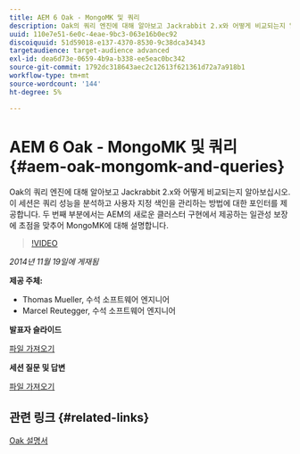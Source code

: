 ```yaml
---
title: AEM 6 Oak - MongoMK 및 쿼리
description: Oak의 쿼리 엔진에 대해 알아보고 Jackrabbit 2.x와 어떻게 비교되는지 알아보십시오. 이 세션은 쿼리 성능을 분석하고 사용자 지정 색인을 관리하는 방법에 대한 포인터를 제공합니다. 두 번째 부분에서는 AEM의 새로운 클러스터 구현에서 제공하는 일관성 보장에 초점을 맞추어 MongoMK에 대해 설명합니다.
uuid: 110e7e51-6e0c-4eae-9bc3-063e16b0ec92
discoiquuid: 51d59018-e137-4370-8530-9c38dca34343
targetaudience: target-audience advanced
exl-id: dea6d73e-0659-4b9a-b338-ee5eac0bc342
source-git-commit: 1792dc318643aec2c12613f621361d72a7a918b1
workflow-type: tm+mt
source-wordcount: '144'
ht-degree: 5%

---
```


# AEM 6 Oak - MongoMK 및 쿼리{#aem-oak-mongomk-and-queries}

Oak의 쿼리 엔진에 대해 알아보고 Jackrabbit 2.x와 어떻게 비교되는지 알아보십시오. 이 세션은 쿼리 성능을 분석하고 사용자 지정 색인을 관리하는 방법에 대한 포인터를 제공합니다. 두 번째 부분에서는 AEM의 새로운 클러스터 구현에서 제공하는 일관성 보장에 초점을 맞추어 MongoMK에 대해 설명합니다.

>[!VIDEO](https://video.tv.adobe.com/v/19402/?quality=9)

*2014년 11월 19일에 게재됨*

**제공 주체:**

* Thomas Mueller, 수석 소프트웨어 엔지니어
* Marcel Reutegger, 수석 소프트웨어 엔지니어

**발표자 슬라이드**

[파일 가져오기](assets/aem-6-oak-mongomk-and-queries.pdf)

**세션 질문 및 답변**

[파일 가져오기](assets/q-a-11-19-14-gem-session-oak.pdf)

## 관련 링크 {#related-links}

[Oak 설명서](https://jackrabbit.apache.org/oak/docs/)

<!--
[Get back to the Overview](https://helpx.adobe.com/experience-manager/kt/eseminars/gems/aem-index.html)
-->
